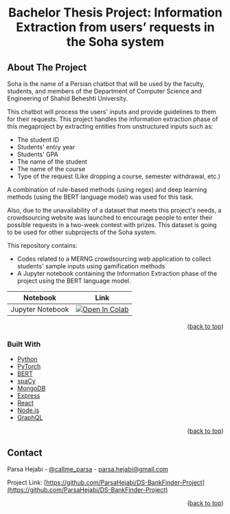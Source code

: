 <h1 align="center">Bachelor Thesis Project: Information Extraction from users’ requests in the Soha system</h1>

## About The Project

Soha is the name of a Persian chatbot that will be used by the faculty, students, and members of the Department of Computer Science and Engineering of Shahid Beheshti University.

This chatbot will process the users' inputs and provide guidelines to them for their requests.
This project handles the information extraction phase of this megaproject by extracting entities from unstructured inputs such as:

- The student ID
- Students' entry year
- Students' GPA
- The name of the student
- The name of the course
- Type of the request (Like dropping a course, semester withdrawal, etc.)

A combination of rule-based methods (using regex) and deep learning methods (using the BERT language model) was used for this task.

Also, due to the unavailability of a dataset that meets this project's needs, a crowdsourcing website was launched to encourage people to enter their possible requests in a two-week contest with prizes.
This dataset is going to be used for other subprojects of the Soha system.

This repository contains:

- Codes related to a MERNG crowdsourcing web application to collect students' sample inputs using gamification methods
- A Jupyter notebook containing the Information Extraction phase of the project using the BERT language model.

| Notebook        | Link                                                                                                                                                                                                                                        |
| --------------- | ------------------------------------------------------------------------------------------------------------------------------------------------------------------------------------------------------------------------------------------- |
| Jupyter Notebook | <a href="https://colab.research.google.com/github/ParsaHejabi/BSc-Thesis-Project/blob/main/JupyterNotebook/BScProject.ipynb" target="_parent"><img src="https://colab.research.google.com/assets/colab-badge.svg" alt="Open In Colab"/></a> |

<p align="right">
(<a href="#top">back to top</a>)
</p>

### Built With

- [Python](https://www.python.org/)
- [PyTorch](https://pytorch.org/)
- [BERT](https://arxiv.org/abs/1810.04805)
- [spaCy](https://spacy.io/)
- [MongoDB](https://www.mongodb.com/)
- [Express](https://expressjs.com/)
- [React](https://reactjs.org/)
- [Node.js](https://nodejs.org/en/)
- [GraphQL](https://graphql.org/)

<p align="right">(<a href="#top">back to top</a>)</p>

## Contact

Parsa Hejabi - [@callme_parsa](https://twitter.com/callme_parsa) - parsa.hejabi@gmail.com

Project Link: [https://github.com/ParsaHejabi/DS-BankFinder-Project](https://github.com/ParsaHejabi/DS-BankFinder-Project)

<p align="right">
(<a href="#top">back to top</a>)
</p>
